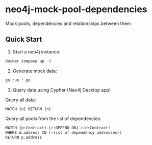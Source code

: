# neo4j-mock-pool-dependencies

Mock pools, dependencies and relationships between them

## Quick Start

1. Start a neo4j instance:
```bash
docker compose up -d
```

2. Generate mock data:
```bash
go run *.go
```

3. Query data using Cypher (Neo4j Desktop app)

Query all data:
```bash
MATCH (n) RETURN (n)
```

Query all pools from the list of dependencies:
```bash
MATCH (p:Contract)-[r:DEPEND_ON]->(d:Contract)
WHERE d.address IN [<list of dependency addresses>]
RETURN p.address
```
